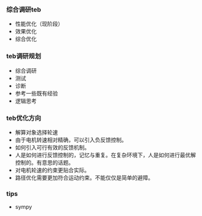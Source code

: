 ### 综合调研teb
- 性能优化（现阶段）
- 效果优化
- 综合优化

### teb调研规划
- 综合调研
- 测试
- 诊断
- 参考一些既有经验
- 逻辑思考

### teb优化方向
- 解算对象选择轮速
- 由于电机转速相对精确，可以引入负反馈控制。
- 如何引入可行有效的反馈机制。
- 人是如何进行反馈控制的，记忆与重复。在复杂环境下，人是如何进行最优解控制的。有意思的话题。
- 对电机轮速的约束更贴合实际。
- 路径优化需要更加符合运动约束。不能仅仅是简单的避障。

### tips
- sympy

